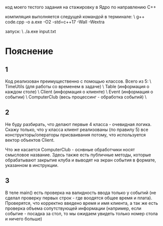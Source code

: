 код моего тестого задания на стажировку в Ядро по направлению С++

компиляция выполняется следущей командой в терминале: \\
g++ code.cpp -o a.exe -O2 -std=c++17 -Wall -Wextra

запуск: \\
./a.exe input.txt

# Пояснение

## 1
Код реализован преимущественно с помощью классов. Всего из 5: \\
TimeUtils (для работы со временем в задаче) \\
Table (информация о каждом столе) \\
Client (информация о клиенте) \\
Event (информация о событии) \\
ComputerClub (весь процессинг - обработка событий) \\

## 2
Не буду разбирать, что делают первые 4 класса - очевидная логика. Скажу только, что у класса клиент реализованы (по правилу 5) все конструкторы/операторы присваивания потому, что используется вектор объектов Client.

Что же касается ComputerClub - оснвные обработчики носят смысловое название. Здесь также есть публичные методы, которые обрабатывают закрытие клуба и выводят на экран события в формате, указанном в инструкции.

## 3 
В теле main() есть проверка на валидность ввода только у событий (не сделал проверку первых строк - где воодятся общее время и плата). Проверятся, что корректно введено время и имя клиента, а так же есть проверка объема сопутствующей информации (например, если событие - посадка за стол, то мы ожидаем увидеть только номер стола и ничего больше)